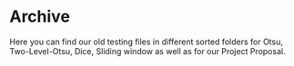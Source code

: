 # Archive

Here you can find our old testing files in different sorted folders for Otsu, Two-Level-Otsu, Dice, Sliding window as well as for our Project Proposal. 
